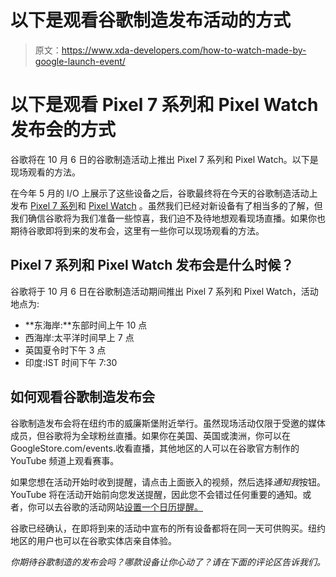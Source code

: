 # 以下是观看谷歌制造发布活动的方式

> 原文：<https://www.xda-developers.com/how-to-watch-made-by-google-launch-event/>

# 以下是观看 Pixel 7 系列和 Pixel Watch 发布会的方式

谷歌将在 10 月 6 日的谷歌制造活动上推出 Pixel 7 系列和 Pixel Watch。以下是现场观看的方法。

在今年 5 月的 I/O 上展示了这些设备之后，谷歌最终将在今天的谷歌制造活动上发布 [Pixel 7 系列](https://www.xda-developers.com/google-pixel-7-pro/)和 [Pixel Watch](https://www.xda-developers.com/google-pixel-watch/) 。虽然我们已经对新设备有了相当多的了解，但我们确信谷歌将为我们准备一些惊喜，我们迫不及待地想观看现场直播。如果你也期待谷歌即将到来的发布会，这里有一些你可以现场观看的方法。

## Pixel 7 系列和 Pixel Watch 发布会是什么时候？

谷歌将于 10 月 6 日在谷歌制造活动期间推出 Pixel 7 系列和 Pixel Watch，活动地点为:

*   **东海岸:**东部时间上午 10 点
*   西海岸:太平洋时间早上 7 点
*   英国夏令时下午 3 点
*   印度:IST 时间下午 7:30

## 如何观看谷歌制造发布会

谷歌制造发布会将在纽约市的威廉斯堡附近举行。虽然现场活动仅限于受邀的媒体成员，但谷歌将为全球粉丝直播。如果你在美国、英国或澳洲，你可以在 GoogleStore.com/events.收看直播，其他地区的人可以在谷歌官方制作的 YouTube 频道上观看赛事。

如果您想在活动开始时收到提醒，请点击上面嵌入的视频，然后选择*通知我*按钮。YouTube 将在活动开始前向您发送提醒，因此您不会错过任何重要的通知。或者，你可以去谷歌的活动网站[设置一个日历提醒。](https://redirect.viglink.com?u=https%3A%2F%2Fstore.google.com%2Fintl%2Fen%2Fideas%2Farticles%2Fgoogle-fall-launch-event%2F&key=c253a561fbe84b0cd1cd9012f5136c6e&opt=false&cuid=8b1301f4-79ef-4156-99d2-1598fdf7a479)

谷歌已经确认，在即将到来的活动中宣布的所有设备都将在同一天可供购买。纽约地区的用户也可以在谷歌实体店亲自体验。

*你期待谷歌制造的发布会吗？哪款设备让你心动了？请在下面的评论区告诉我们。*